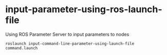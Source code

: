 # input-parameter-using-ros-launch-file
Using ROS Parameter Server to input parameters to nodes

```
roslaunch input-command-line-parameter-using-launch-file command.launch
```
